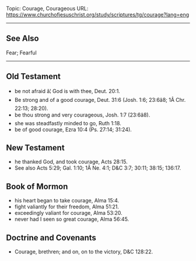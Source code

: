 Topic: Courage, Courageous
URL: https://www.churchofjesuschrist.org/study/scriptures/tg/courage?lang=eng

---

## See Also

Fear; Fearful

---

## Old Testament

- be not afraid â¦ God is with thee, Deut. 20:1.
- Be strong and of a good courage, Deut. 31:6 (Josh. 1:6; 23:6â8; 1Â Chr. 22:13; 28:20).
- be thou strong and very courageous, Josh. 1:7 (23:6â8).
- she was steadfastly minded to go, Ruth 1:18.
- be of good courage, Ezra 10:4 (Ps. 27:14; 31:24).

## New Testament

- he thanked God, and took courage, Acts 28:15.
- See also Acts 5:29; Gal. 1:10; 1Â Ne. 4:1; D&C 3:7; 30:11; 38:15; 136:17.

## Book of Mormon

- his heart began to take courage, Alma 15:4.
- fight valiantly for their freedom, Alma 51:21.
- exceedingly valiant for courage, Alma 53:20.
- never had I seen so great courage, Alma 56:45.

## Doctrine and Covenants

- Courage, brethren; and on, on to the victory, D&C 128:22.

